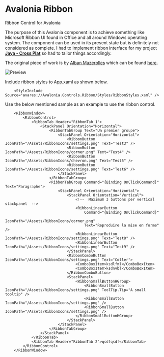 # Avalonia Ribbon
Ribbon Control for Avalonia

The purpose of this Avalonia component is to achieve something like Microsoft Ribbon UI found in Office and all around Windows operating system. The component can be used in its present state but is definitely not considered as complete. I had to implement ribbon interface for my project **[Jaya - Cross Plat](https://github.com/waliarubal/Jaya)** so had to tailor things accordingly. 

The original piece of work is by [Alban Mazerolles](https://github.com/amazerol) which can be found [here](https://github.com/amazerol/AvaloniaRibbon).

![Preview](https://user-images.githubusercontent.com/16206389/59566444-a752ea80-9060-11e9-828b-593d347f797d.gif)

Include ribbon styles to App.xaml as shown below.
```xaml
    <StyleInclude Source="avares://Avalonia.Controls.Ribbon/Styles/RibbonStyles.xaml" />
```

Use the below mentioned sample as an example to use the ribbon control. 
```xaml
    <RibbonWindow>
        <RibbonControl>
            <RibbonTab Header="RibbonTab 1">
                <StackPanel Orientation="Horizontal">
                    <RibbonTabGroup Text="Un premier groupe">
                        <StackPanel Orientation="Horizontal">
                            <RibbonButton IconPath="/Assets/RibbonIcons/settings.png" Text="Test3" />
                            <RibbonButton IconPath="/Assets/RibbonIcons/corner.png" Text="Test4" />
                            <RibbonButton IconPath="/Assets/RibbonIcons/chevron.png" Text="Test5" />
                            <RibbonButton IconPath="/Assets/RibbonIcons/settings.png" Text="Test6" />
                        </StackPanel>
                    </RibbonTabGroup>
                    <RibbonTabGroup Command="{Binding OnClickCommand}" Text="Paragraphe">
                        <StackPanel Orientation="Horizontal">
                            <StackPanel Orientation="Vertical">
                                <!--  Maximum 3 buttons per vertical stackpanel  -->
                                <RibbonLinearButton
                                    Command="{Binding OnClickCommand}"
                                    IconPath="/Assets/RibbonIcons/corner.png"
                                    Text="Reproduire la mise en forme" />
                                <RibbonLinearButton IconPath="/Assets/RibbonIcons/settings.png" Text="Test8" />
                                <RibbonLinearButton IconPath="/Assets/RibbonIcons/settings.png" Text="Test9" />
                            </StackPanel>
                            <RibbonComboButton IconPath="/Assets/RibbonIcons/settings.png" Text="Coller">
                                <ComboBoxItem>ksdlfml</ComboBoxItem>
                                <ComboBoxItem>ksdnvbl</ComboBoxItem>
                            </RibbonComboButton>
                            <StackPanel>
                                <RibbonSmallButtonHGroup>
                                    <RibbonSmallButton IconPath="/Assets/RibbonIcons/settings.png" ToolTip.Tip="A small tooltip" />
                                    <RibbonSmallButton IconPath="/Assets/RibbonIcons/settings.png" />
                                    <RibbonSmallButton IconPath="/Assets/RibbonIcons/settings.png" />
                                </RibbonSmallButtonHGroup>
                            </StackPanel>
                        </StackPanel>
                    </RibbonTabGroup>
                </StackPanel>
            </RibbonTab>
            <RibbonTab Header="RibbonTab 2">qsdfqsdf</RibbonTab>
        </RibbonControl>
    </RibbonWindow>
```



